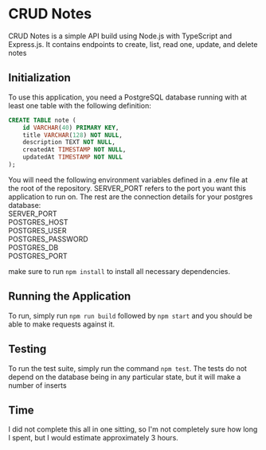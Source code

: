 # CRUD Notes

CRUD Notes is a simple API build using Node.js with TypeScript and Express.js. It contains endpoints to create, list, read one, update, and delete notes

## Initialization

To use this application, you need a PostgreSQL database running with at least one table with the following definition:
```sql
CREATE TABLE note (
	id VARCHAR(40) PRIMARY KEY,
	title VARCHAR(128) NOT NULL,
	description TEXT NOT NULL,
	createdAt TIMESTAMP NOT NULL,
	updatedAt TIMESTAMP NOT NULL
);
```
You will need the following environment variables defined in a .env file at the root of the repository. SERVER_PORT refers to the port you want this application to run on. The rest are the connection details for your postgres database:\
SERVER_PORT\
POSTGRES_HOST\
POSTGRES_USER\
POSTGRES_PASSWORD\
POSTGRES_DB\
POSTGRES_PORT

make sure to run `npm install` to install all necessary dependencies.

## Running the Application

To run, simply run `npm run build` followed by `npm start` and you should be able to make requests against it.

## Testing
To run the test suite, simply run the command `npm test`. The tests do not depend on the database being in any particular state, but it will make a number of inserts

## Time
I did not complete this all in one sitting, so I'm not completely sure how long I spent, but I would estimate approximately 3 hours.